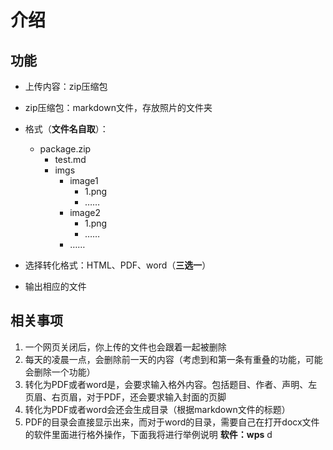 # 介绍
## 功能
- 上传内容：zip压缩包
- zip压缩包：markdown文件，存放照片的文件夹
- 格式（**文件名自取**）：
	- package.zip
		- test.md
		- imgs
			- image1
				- 1.png
				- ……
			- image2
				- 1.png
				- ……
			- ……

- 选择转化格式：HTML、PDF、word（**三选一**）
- 输出相应的文件

## 相关事项
1. 一个网页关闭后，你上传的文件也会跟着一起被删除
2. 每天的凌晨一点，会删除前一天的内容（考虑到和第一条有重叠的功能，可能会删除一个功能）
3. 转化为PDF或者word是，会要求输入格外内容。包括题目、作者、声明、左页眉、右页眉，对于PDF，还会要求输入封面的页脚
4. 转化为PDF或者word会还会生成目录（根据markdown文件的标题）
5. PDF的目录会直接显示出来，而对于word的目录，需要自己在打开docx文件的软件里面进行格外操作，下面我将进行举例说明
**软件：wps**
d
<!--stackedit_data:
eyJoaXN0b3J5IjpbLTUwNDkyMTM1NywtMTc2MTQ5OTEyNSwtMT
ExMDUwODAyNF19
-->